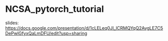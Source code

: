 # NCSA_pytorch_tutorial

slides: https://docs.google.com/presentation/d/1cLELeq0JI_lCRMQYqQ2AvgLE7C5DePwlGfyxQaLmDFU/edit?usp=sharing
